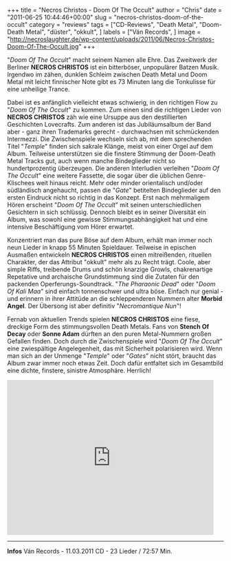 +++
title = "Necros Christos - Doom Of The Occult"
author = "Chris"
date = "2011-06-25 10:44:46+00:00"
slug = "necros-christos-doom-of-the-occult"
category = "reviews"
tags = ["CD-Reviews", "Death Metal", "Doom-Death Metal", "düster", "okkult", ]
labels = ["Ván Records", ]
image = "http://necroslaughter.de/wp-content/uploads/2011/06/Necros-Christos-Doom-Of-The-Occult.jpg"
+++

"_Doom Of The Occult_" macht seinem Namen alle Ehre. Das Zweitwerk der Berliner **NECROS CHRISTOS** ist ein bitterböser, unpopulärer Batzen Musik. Irgendwo im zähen, dunklen Schleim zwischen Death Metal und Doom Metal mit leicht finnischer Note gibt es 73 Minuten lang die Tonkulisse für eine unheilige Trance.

Dabei ist es anfänglich vielleicht etwas schwierig, in den richtigen Flow zu "_Doom Of The Occult_" zu kommen. Zum einen sind die richtigen Lieder von **NECROS CHRISTOS** zäh wie eine Ursuppe aus den destillierten Geschichten Lovecrafts. Zum anderen ist das Jubiläumsalbum der Band aber - ganz ihren Trademarks gerecht - durchwachsen mit schmückenden Intermezzi. Die Zwischenspiele wechseln sich ab, mit dem sprechenden Titel "_Temple_" finden sich sakrale Klänge, meist von einer Orgel auf dem Album. Teilweise unterstützen sie die finstere Stimmung der Doom-Death Metal Tracks gut, auch wenn manche Bindeglieder nicht so hundertprozentig überzeugen.
Die anderen Interludien verleihen "_Doom Of The Occult_" eine weitere Fassette, die sogar über die üblichen Genre-Klischees weit hinaus reicht. Mehr oder minder orientalisch und/oder südländisch angehaucht, passen die "_Gate_" betitelten Bindeglieder auf den ersten Eindruck nicht so richtig in das Konzept. Erst nach mehrmaligem Hören erscheint "_Doom Of The Occult_" mit seinen unterschiedlichen Gesichtern in sich schlüssig. Dennoch bleibt es in seiner Diversität ein Album, was sowohl eine gewisse Stimmungsabhängigkeit hat und eine intensive Beschäftigung vom Hörer erwartet.

Konzentriert man das pure Böse auf dem Album, erhält man immer noch neun Lieder in knapp 55 Minuten Spieldauer. Teilweise in epischen Ausmaßen entwickeln **NECROS CHRISTOS** einen mitreißenden, rituellen Charakter, der das Attribut "okkult" mehr als zu Recht trägt. Coole, aber simple Riffs, treibende Drums und schön knarzige Growls, chakrenartige Repetative und archaische Grundstimmung sind die Zutaten für den packenden Operferungs-Soundtrack. "_The Pharaonic Dead_" oder "_Doom Of Kali Maa_" sind einfach tonnenschwer und ultra böse. Einfach nur genial - und erinnern in ihrer Attitüde an die schleppenderen Nummern alter **Morbid Angel**. Der Übersong ist aber definitiv "_Necromantique Nun_"!

Fernab von aktuellen Trends spielen **NECROS CHRISTOS** eine fiese, dreckige Form des stimmungsvollen Death Metals. Fans von **Stench Of Decay** oder **Sonne Adam** dürften an den puren Metal-Nummern großen Gefallen finden. Doch durch die Zwischenspiele wird "_Doom Of The Occult_" eine zwiespältige Angelegenheit, das mit Sicherheit polarisieren wird. Wenn man sich an der Unmenge "_Temple_" oder "_Gates_" nicht stört, braucht das Album zwar immer noch etwas Zeit. Doch dafür entfaltet sich im Gesamtbild eine dichte, finstere, sinistre Atmosphäre. Herrlich!

<iframe allowfullscreen="" frameborder="0" height="360" src="http://www.youtube.com/embed/Y5jJ-ZKVhs8" width="480"></iframe>





---
**Infos**
Ván Records - 11.03.2011
CD - 23 Lieder / 72:57 Min.

